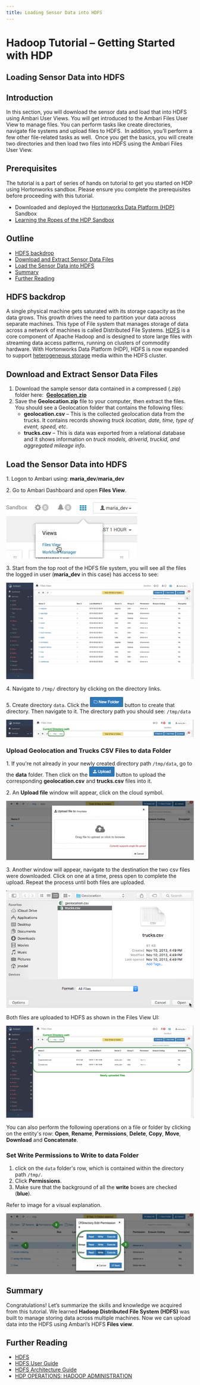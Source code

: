 ```yaml
---
title: Loading Sensor Data into HDFS
---
```


# Hadoop Tutorial – Getting Started with HDP

## Loading Sensor Data into HDFS

## Introduction

In this section, you will download the sensor data and load that into HDFS using Ambari User Views. You will get introduced to the Ambari Files User View to manage files. You can perform tasks like create directories, navigate file systems and upload files to HDFS.  In addition, you’ll perform a few other file-related tasks as well.  Once you get the basics, you will create two directories and then load two files into HDFS using the Ambari Files User View.

## Prerequisites

The tutorial is a part of series of hands on tutorial to get you started on HDP using Hortonworks sandbox. Please ensure you complete the prerequisites before proceeding with this tutorial.

- Downloaded and deployed the [Hortonworks Data Platform (HDP)](https://www.cloudera.com/downloads/hortonworks-sandbox/hdp.html?utm_source=mktg-tutorial) Sandbox
- [Learning the Ropes of the HDP Sandbox](https://hortonworks.com/tutorial/learning-the-ropes-of-the-hortonworks-sandbox/)

## Outline

- [HDFS backdrop](#hdfs-backdrop)
- [Download and Extract Sensor Data Files](#download-and-extract-sensor-data-files)
- [Load the Sensor Data into HDFS](#load-the-sensor-data-into-hdfs)
- [Summary](#summary)
- [Further Reading](#further-reading)

## HDFS backdrop

A single physical machine gets saturated with its storage capacity as the data grows. This growth drives the need to partition your data across separate machines. This type of File system that manages storage of data across a network of machines is called Distributed File Systems. [HDFS](https://hortonworks.com/blog/thinking-about-the-hdfs-vs-other-storage-technologies/) is a core component of Apache Hadoop and is designed to store large files with streaming data access patterns, running on clusters of commodity hardware. With Hortonworks Data Platform (HDP), HDFS is now expanded to support [heterogeneous storage](https://hortonworks.com/blog/heterogeneous-storage-policies-hdp-2-2/) media within the HDFS cluster.

## Download and Extract Sensor Data Files

1.  Download the sample sensor data contained in a compressed (.zip) folder here:  [**Geolocation.zip**](assets/datasets/Geolocation.zip)
2.  Save the **Geolocation.zip** file to your computer, then extract the files. You should see a Geolocation folder that contains the following files:
    - **geolocation.csv** – This is the collected geolocation data from the trucks. It contains records showing _truck location, date, time, type of event, speed, etc_.
    - **trucks.csv** – This is data was exported from a relational database and it shows information on _truck models, driverid, truckid, and aggregated mileage info_.

## Load the Sensor Data into HDFS

1\.   Logon to Ambari using: **maria_dev**/**maria_dev**

2\.   Go to Ambari Dashboard and open **Files View**.

![files-view](assets/files-view.jpg)

3\.  Start from the top root of the HDFS file system, you will see all the files the logged in user (**maria_dev** in this case) has access to see:

![root-files-view](assets/root-files-view.jpg)

4\. Navigate to `/tmp/` directory by clicking on the directory links.

5\. Create directory `data`. Click the ![new_folder_icon_lab1](assets/new_folder_icon_lab1.png) button to create that directory. Then navigate to it. The directory path you should see: `/tmp/data`

![add-new-folder](assets/add-new-folder.jpg)

### Upload Geolocation and Trucks CSV Files to data Folder

1\. If you're not already in your newly created directory path `/tmp/data`, go to the **data** folder. Then click on the ![upload_icon_lab1](assets/upload_icon_lab1.png) button to upload the corresponding **geolocation.csv** and **trucks.csv** files into it.

2\. An **Upload file** window will appear, click on the cloud symbol.

![upload_file_lab1](assets/upload_file_lab1.jpg)

3\. Another window will appear, navigate to the destination the two csv files were downloaded. Click on one at a time, press open to complete the upload. Repeat the process until both files are uploaded.

![upload_file_window_lab1](assets/upload_file_window_lab1.png)

Both files are uploaded to HDFS as shown in the Files View UI:

![uploaded-files](assets/uploaded-files.jpg)

You can also perform the following operations on a file or folder by clicking on the entity's row: **Open**, **Rename**, **Permissions**, **Delete**, **Copy**, **Move**, **Download** and **Concatenate**.

### Set Write Permissions to Write to data Folder

1. click on the `data` folder's row, which is contained within the directory path `/tmp/`.
2. Click **Permissions**.
3. Make sure that the background of all the **write** boxes are checked (**blue**).

Refer to image for a visual explanation.

![edit-permissions](assets/edit-permissions.jpg)

## Summary

Congratulations! Let’s summarize the skills and knowledge we acquired from this tutorial. We learned **Hadoop Distributed File System (HDFS)** was built to manage storing data across multiple machines. Now we can upload data into the HDFS using Ambari’s HDFS **Files view**.

## Further Reading

- [HDFS](https://hortonworks.com/hadoop/hdfs/)
- [HDFS User Guide](https://hadoop.apache.org/docs/stable/hadoop-project-dist/hadoop-hdfs/HdfsUserGuide.html)
- [HDFS Architecture Guide](https://hadoop.apache.org/docs/r1.0.4/hdfs_design.html)
- [HDP OPERATIONS: HADOOP ADMINISTRATION](https://hortonworks.com/training/class/hdp-operations-hadoop-administration-fundamentals/)
